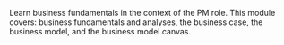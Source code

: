 Learn business fundamentals in the context of the PM role. This module covers: business fundamentals and analyses, the business case, the business model, and the business model canvas.
<!-- more -->